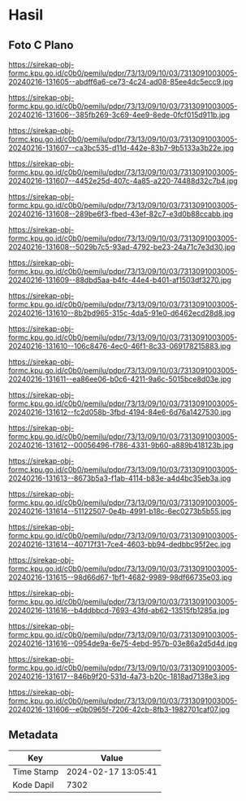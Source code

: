 # Hasil

## Foto C Plano

https://sirekap-obj-formc.kpu.go.id/c0b0/pemilu/pdpr/73/13/09/10/03/7313091003005-20240216-131605--abdff6a6-ce73-4c24-ad08-85ee4dc5ecc9.jpg

https://sirekap-obj-formc.kpu.go.id/c0b0/pemilu/pdpr/73/13/09/10/03/7313091003005-20240216-131606--385fb269-3c69-4ee9-8ede-0fcf015d911b.jpg

https://sirekap-obj-formc.kpu.go.id/c0b0/pemilu/pdpr/73/13/09/10/03/7313091003005-20240216-131607--ca3bc535-d11d-442e-83b7-9b5133a3b22e.jpg

https://sirekap-obj-formc.kpu.go.id/c0b0/pemilu/pdpr/73/13/09/10/03/7313091003005-20240216-131607--4452e25d-407c-4a85-a220-74488d32c7b4.jpg

https://sirekap-obj-formc.kpu.go.id/c0b0/pemilu/pdpr/73/13/09/10/03/7313091003005-20240216-131608--289be6f3-fbed-43ef-82c7-e3d0b88ccabb.jpg

https://sirekap-obj-formc.kpu.go.id/c0b0/pemilu/pdpr/73/13/09/10/03/7313091003005-20240216-131608--5029b7c5-93ad-4792-be23-24a71c7e3d30.jpg

https://sirekap-obj-formc.kpu.go.id/c0b0/pemilu/pdpr/73/13/09/10/03/7313091003005-20240216-131609--88dbd5aa-b4fc-44e4-b401-af1503df3270.jpg

https://sirekap-obj-formc.kpu.go.id/c0b0/pemilu/pdpr/73/13/09/10/03/7313091003005-20240216-131610--8b2bd965-315c-4da5-91e0-d6462ecd28d8.jpg

https://sirekap-obj-formc.kpu.go.id/c0b0/pemilu/pdpr/73/13/09/10/03/7313091003005-20240216-131610--106c8476-4ec0-46f1-8c33-069178215883.jpg

https://sirekap-obj-formc.kpu.go.id/c0b0/pemilu/pdpr/73/13/09/10/03/7313091003005-20240216-131611--ea86ee06-b0c6-4211-9a6c-5015bce8d03e.jpg

https://sirekap-obj-formc.kpu.go.id/c0b0/pemilu/pdpr/73/13/09/10/03/7313091003005-20240216-131612--fc2d058b-3fbd-4194-84e6-6d76a1427530.jpg

https://sirekap-obj-formc.kpu.go.id/c0b0/pemilu/pdpr/73/13/09/10/03/7313091003005-20240216-131612--00056496-f786-4331-9b60-a889b418123b.jpg

https://sirekap-obj-formc.kpu.go.id/c0b0/pemilu/pdpr/73/13/09/10/03/7313091003005-20240216-131613--8673b5a3-f1ab-4114-b83e-a4d4bc35eb3a.jpg

https://sirekap-obj-formc.kpu.go.id/c0b0/pemilu/pdpr/73/13/09/10/03/7313091003005-20240216-131614--51122507-0e4b-4991-b18c-6ec0273b5b55.jpg

https://sirekap-obj-formc.kpu.go.id/c0b0/pemilu/pdpr/73/13/09/10/03/7313091003005-20240216-131614--40717f31-7ce4-4603-bb94-dedbbc95f2ec.jpg

https://sirekap-obj-formc.kpu.go.id/c0b0/pemilu/pdpr/73/13/09/10/03/7313091003005-20240216-131615--98d66d67-1bf1-4682-9989-98df66735e03.jpg

https://sirekap-obj-formc.kpu.go.id/c0b0/pemilu/pdpr/73/13/09/10/03/7313091003005-20240216-131616--b4ddbbcd-7693-43fd-ab62-13515fb1285a.jpg

https://sirekap-obj-formc.kpu.go.id/c0b0/pemilu/pdpr/73/13/09/10/03/7313091003005-20240216-131616--0954de9a-6e75-4ebd-957b-03e86a2d5d4d.jpg

https://sirekap-obj-formc.kpu.go.id/c0b0/pemilu/pdpr/73/13/09/10/03/7313091003005-20240216-131617--846b9f20-531d-4a73-b20c-1818ad7138e3.jpg

https://sirekap-obj-formc.kpu.go.id/c0b0/pemilu/pdpr/73/13/09/10/03/7313091003005-20240216-131606--e0b0965f-7206-42cb-8fb3-1982701caf07.jpg


## Metadata

| Key        | Value               |
| ---------- | ------------------- |
| Time Stamp | 2024-02-17 13:05:41 |
| Kode Dapil | 7302                |



